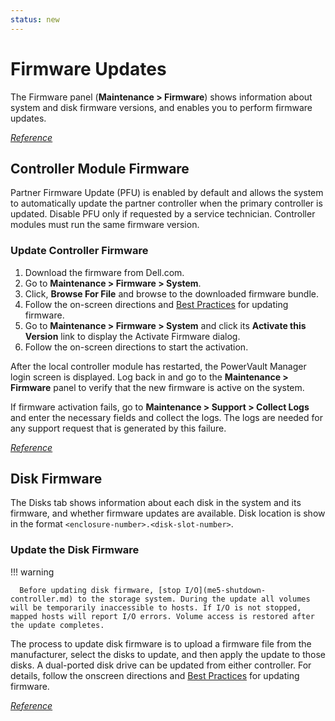 ```yaml
---
status: new
---
```


# Firmware Updates

The Firmware panel (**Maintenance > Firmware**) shows information about system and disk firmware versions, and enables you to perform firmware updates.

[*Reference*](https://www.dell.com/support/manuals/en-us/powervault-me5084/me5_series_ag/viewing-information-about-installed-and-active-system-firmware-bundles?guid=guid-177a1c92-fe95-450b-8a06-45c162ec9f2b&lang=en-us)

## Controller Module Firmware

Partner Firmware Update (PFU) is enabled by default and allows the system to automatically update the partner controller when the primary controller is updated. Disable PFU only if requested by a service technician. Controller modules must run the same firmware version.

### Update Controller Firmware

1. Download the firmware from Dell.com.
2. Go to **Maintenance > Firmware > System**.
3. Click, **Browse For File** and browse to the downloaded firmware bundle.
4. Follow the on-screen directions and [Best Practices](me5-best-practice.md#firmware-updates) for updating firmware.
5. Go to **Maintenance > Firmware > System** and click its **Activate this Version** link to display the Activate Firmware dialog.
6. Follow the on-screen directions to start the activation.

After the local controller module has restarted, the PowerVault Manager login screen is displayed. Log back in and go to the **Maintenance > Firmware** panel to verify that the new firmware is active on the system. 

If firmware activation fails, go to **Maintenance > Support > Collect Logs** and enter the necessary fields and collect the logs. The logs are needed for any support request that is generated by this failure.

[*Reference*](https://www.dell.com/support/manuals/en-us/powervault-me5084/me5_series_ag/updating-system-firmware?guid=guid-8b069aea-95c7-41ee-9940-a2ccc7244356&lang=en-us)

## Disk Firmware

The Disks tab shows information about each disk in the system and its firmware, and whether firmware updates are available. Disk location is show in the format `<enclosure-number>.<disk-slot-number>`.

### Update the Disk Firmware

!!! warning

      Before updating disk firmware, [stop I/O](me5-shutdown-controller.md) to the storage system. During the update all volumes will be temporarily inaccessible to hosts. If I/O is not stopped, mapped hosts will report I/O errors. Volume access is restored after the update completes.

The process to update disk firmware is to upload a firmware file from the manufacturer, select the disks to update, and then apply the update to those disks. A dual-ported disk drive can be updated from either controller. For details, follow the onscreen directions and [Best Practices](me5-best-practice.md#firmware-updates) for updating firmware.

[*Reference*](https://www.dell.com/support/manuals/en-us/powervault-me5084/me5_series_ag/updating-disk-firmware?guid=guid-86f0cfbf-eaa2-4a27-8e87-3958ac0550c4&lang=en-us)
